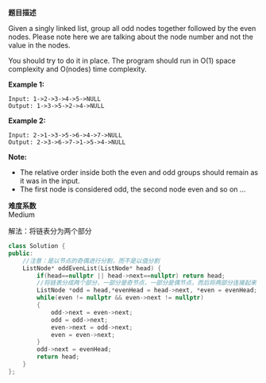  **题目描述**   

Given a singly linked list, group all odd nodes together followed by the even nodes. Please note here we are talking about the node number and not the value in the nodes.

You should try to do it in place. The program should run in O(1) space complexity and O(nodes) time complexity.

**Example 1:**

```
Input: 1->2->3->4->5->NULL
Output: 1->3->5->2->4->NULL
```

**Example 2:**

```
Input: 2->1->3->5->6->4->7->NULL
Output: 2->3->6->7->1->5->4->NULL
```

**Note:**

- The relative order inside both the even and odd groups should remain as it was in the input.
- The first node is considered odd, the second node even and so on ...

**难度系数**    
Medium

解法：将链表分为两个部分
```c++
class Solution {
public:
    //注意：是以节点的奇偶进行分割，而不是以值分割
    ListNode* oddEvenList(ListNode* head) {
        if(head==nullptr || head->next==nullptr) return head;
        //将链表分成两个部分，一部分是奇节点，一部分是偶节点，而后将两部分连接起来
        ListNode *odd = head,*evenHead = head->next, *even = evenHead;
        while(even != nullptr && even->next != nullptr)
        {
            odd->next = even->next;
            odd = odd->next;
            even->next = odd->next;
            even = even->next;
        }
        odd->next = evenHead;
        return head;
    }
};
```